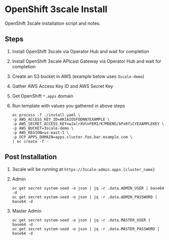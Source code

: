 # OpenShift 3scale Install

OpenShift 3scale installation script and notes.

## Steps

1. Install OpenShift 3scale via Operator Hub and wait for completion
2. Install OpenShift 3scale APIcast Gateway via Operator Hub and wait for completion
3. Create an S3 bucket in AWS (example below uses `3scale-demo`)
4. Gather AWS Access Key ID and AWS Secret Key
5. Get OpenShift `*.apps` domain
6. Run template with values you gathered in above steps

    ```shell
    oc process -f ./install.yaml \
    -p AWS_ACCESS_KEY_ID=AKIAIOSFODNN7EXAMPLE \
    -p AWS_SECRET_ACCESS_KEY=wJalrXUtnFEMI/K7MDENG/bPxRfiCYEXAMPLEKEY \
    -p AWS_BUCKET=3scale-demo \
    -p AWS_REGION=us-east-1 \
    -p OCP_APPS_DOMAIN=apps.cluster.foo.bar.example.com \
    | oc create -f -
    ````

## Post Installation

1. 3scale will be running at `https://3scale-admin.apps.{cluster_name}`

2. Admin

    ```shell
    oc get secret system-seed -o json | jq -r .data.ADMIN_USER | base64 -d
    oc get secret system-seed -o json | jq -r .data.ADMIN_PASSWORD | base64 -d
    ```

3. Master Admin

    ```shell
    oc get secret system-seed -o json | jq -r .data.MASTER_USER | base64 -d
    oc get secret system-seed -o json | jq -r .data.MASTER_PASSWORD | base64 -d
    ```
